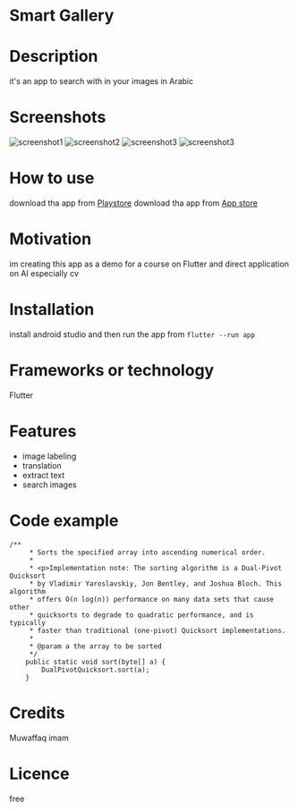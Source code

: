 # Smart Gallery
# Description
it's an app to search with in your images in Arabic 


# Screenshots
![screenshot1](https://github.com/MoofiyTvIT/Smart-Gallery-/blob/main/screenshots/1.jpeg?raw=true)
![screenshot2](https://github.com/MoofiyTvIT/Smart-Gallery-/blob/main/screenshots/2.jpeg?raw=true)
![screenshot3](https://github.com/MoofiyTvIT/Smart-Gallery-/blob/main/screenshots/3.jpeg?raw=true)
![screenshot3](https://github.com/MoofiyTvIT/Smart-Gallery-/blob/main/screenshots/4.jpeg?raw=true)

# How to use 
download tha app from [Playstore](http://example.com)
download tha app from [App store](http://example.com)

# Motivation
im creating this app as a demo for a course on Flutter and direct application 
on AI especially cv

# Installation 
install android studio and then run the app from 
`flutter --run app`

# Frameworks or technology 
Flutter
# Features 
- image labeling
- translation
- extract text
- search images
# Code example
```
/**
     * Sorts the specified array into ascending numerical order.
     *
     * <p>Implementation note: The sorting algorithm is a Dual-Pivot Quicksort
     * by Vladimir Yaroslavskiy, Jon Bentley, and Joshua Bloch. This algorithm
     * offers O(n log(n)) performance on many data sets that cause other
     * quicksorts to degrade to quadratic performance, and is typically
     * faster than traditional (one-pivot) Quicksort implementations.
     *
     * @param a the array to be sorted
     */
    public static void sort(byte[] a) {
        DualPivotQuicksort.sort(a);
    }
```


# Credits 
Muwaffaq imam 
# Licence 
free 

